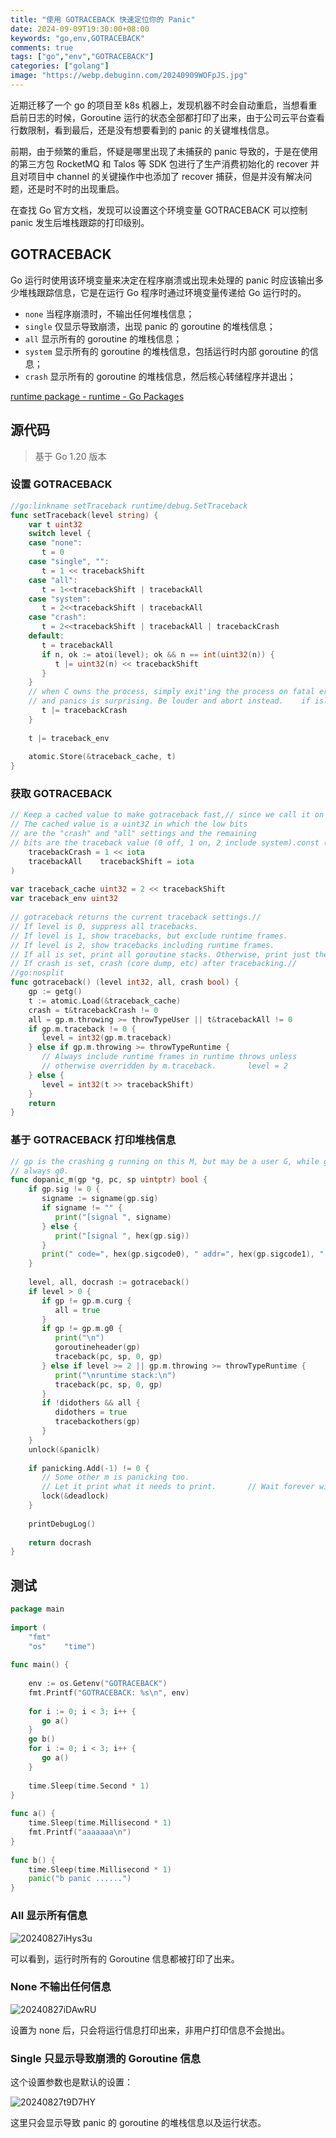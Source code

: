 ```yaml
---
title: "使用 GOTRACEBACK 快速定位你的 Panic"
date: 2024-09-09T19:30:00+08:00
keywords: "go,env,GOTRACEBACK"
comments: true
tags: ["go","env","GOTRACEBACK"]
categories: ["golang"]
image: "https://webp.debuginn.com/20240909WOFpJS.jpg"
---
```


近期迁移了一个 go 的项目至 k8s 机器上，发现机器不时会自动重启，当想看重启前日志的时候，Goroutine 运行的状态全部都打印了出来，由于公司云平台查看行数限制，看到最后，还是没有想要看到的 panic 的关键堆栈信息。

前期，由于频繁的重启，怀疑是哪里出现了未捕获的 panic 导致的，于是在使用的第三方包 RocketMQ 和 Talos 等 SDK 包进行了生产消费初始化的 recover 并且对项目中 channel 的关键操作中也添加了 recover 捕获，但是并没有解决问题，还是时不时的出现重启。

在查找 Go 官方文档，发现可以设置这个环境变量 GOTRACEBACK 可以控制 panic 发生后堆栈跟踪的打印级别。

## GOTRACEBACK

Go 运行时使用该环境变量来决定在程序崩溃或出现未处理的 panic 时应该输出多少堆栈跟踪信息，它是在运行 Go 程序时通过环境变量传递给 Go 运行时的。

- `none` 当程序崩溃时，不输出任何堆栈信息；
- `single` 仅显示导致崩溃，出现 panic 的 goroutine 的堆栈信息；
- `all` 显示所有的 goroutine 的堆栈信息；
- `system` 显示所有的 goroutine 的堆栈信息，包括运行时内部 goroutine 的信息；
- `crash` 显示所有的 goroutine 的堆栈信息，然后核心转储程序并退出；

[runtime package - runtime - Go Packages](https://pkg.go.dev/runtime)

## 源代码

> 基于 Go 1.20 版本

### 设置 GOTRACEBACK

```go
//go:linkname setTraceback runtime/debug.SetTraceback  
func setTraceback(level string) {  
    var t uint32  
    switch level {  
    case "none":  
       t = 0  
    case "single", "":  
       t = 1 << tracebackShift  
    case "all":  
       t = 1<<tracebackShift | tracebackAll  
    case "system":  
       t = 2<<tracebackShift | tracebackAll  
    case "crash":  
       t = 2<<tracebackShift | tracebackAll | tracebackCrash  
    default:  
       t = tracebackAll  
       if n, ok := atoi(level); ok && n == int(uint32(n)) {  
          t |= uint32(n) << tracebackShift  
       }  
    }  
    // when C owns the process, simply exit'ing the process on fatal errors  
    // and panics is surprising. Be louder and abort instead.    if islibrary || isarchive {  
       t |= tracebackCrash  
    }  
  
    t |= traceback_env  
  
    atomic.Store(&traceback_cache, t)  
}
```

### 获取 GOTRACEBACK

```go
// Keep a cached value to make gotraceback fast,// since we call it on every call to gentraceback.  
// The cached value is a uint32 in which the low bits  
// are the "crash" and "all" settings and the remaining  
// bits are the traceback value (0 off, 1 on, 2 include system).const (  
    tracebackCrash = 1 << iota  
    tracebackAll    tracebackShift = iota  
)  
  
var traceback_cache uint32 = 2 << tracebackShift  
var traceback_env uint32  
  
// gotraceback returns the current traceback settings.//  
// If level is 0, suppress all tracebacks.  
// If level is 1, show tracebacks, but exclude runtime frames.  
// If level is 2, show tracebacks including runtime frames.  
// If all is set, print all goroutine stacks. Otherwise, print just the current goroutine.  
// If crash is set, crash (core dump, etc) after tracebacking.//  
//go:nosplit  
func gotraceback() (level int32, all, crash bool) {  
    gp := getg()  
    t := atomic.Load(&traceback_cache)  
    crash = t&tracebackCrash != 0  
    all = gp.m.throwing >= throwTypeUser || t&tracebackAll != 0  
    if gp.m.traceback != 0 {  
       level = int32(gp.m.traceback)  
    } else if gp.m.throwing >= throwTypeRuntime {  
       // Always include runtime frames in runtime throws unless  
       // otherwise overridden by m.traceback.       level = 2  
    } else {  
       level = int32(t >> tracebackShift)  
    }  
    return  
}
```

### 基于 GOTRACEBACK 打印堆栈信息

```go
// gp is the crashing g running on this M, but may be a user G, while getg() is  
// always g0.  
func dopanic_m(gp *g, pc, sp uintptr) bool {  
    if gp.sig != 0 {  
       signame := signame(gp.sig)  
       if signame != "" {  
          print("[signal ", signame)  
       } else {  
          print("[signal ", hex(gp.sig))  
       }  
       print(" code=", hex(gp.sigcode0), " addr=", hex(gp.sigcode1), " pc=", hex(gp.sigpc), "]\n")  
    }  
  
    level, all, docrash := gotraceback()  
    if level > 0 {  
       if gp != gp.m.curg {  
          all = true  
       }  
       if gp != gp.m.g0 {  
          print("\n")  
          goroutineheader(gp)  
          traceback(pc, sp, 0, gp)  
       } else if level >= 2 || gp.m.throwing >= throwTypeRuntime {  
          print("\nruntime stack:\n")  
          traceback(pc, sp, 0, gp)  
       }  
       if !didothers && all {  
          didothers = true  
          tracebackothers(gp)  
       }  
    }  
    unlock(&paniclk)  
  
    if panicking.Add(-1) != 0 {  
       // Some other m is panicking too.  
       // Let it print what it needs to print.       // Wait forever without chewing up cpu.       // It will exit when it's done.       lock(&deadlock)  
       lock(&deadlock)  
    }  
  
    printDebugLog()  
  
    return docrash  
}
```


## 测试

```go
package main  
  
import (  
    "fmt"  
    "os"    "time")  
  
func main() {  
  
    env := os.Getenv("GOTRACEBACK")  
    fmt.Printf("GOTRACEBACK: %s\n", env)  
  
    for i := 0; i < 3; i++ {  
       go a()  
    }  
    go b()  
    for i := 0; i < 3; i++ {  
       go a()  
    }  
  
    time.Sleep(time.Second * 1)  
}  
  
func a() {  
    time.Sleep(time.Millisecond * 1)  
    fmt.Printf("aaaaaaa\n")  
}  
  
func b() {  
    time.Sleep(time.Millisecond * 1)  
    panic("b panic ......")  
}
```

### All 显示所有信息

![20240827iHys3u](https://webp.debuginn.com/20240827iHys3u.png)

可以看到，运行时所有的 Goroutine 信息都被打印了出来。

### None 不输出任何信息

![20240827iDAwRU](https://webp.debuginn.com/20240827iDAwRU.png)

设置为 none 后，只会将运行信息打印出来，非用户打印信息不会抛出。


### Single 只显示导致崩溃的 Goroutine 信息

这个设置参数也是默认的设置：

![20240827t9D7HY](https://webp.debuginn.com/20240827t9D7HY.png)

这里只会显示导致 panic 的 goroutine 的堆栈信息以及运行状态。